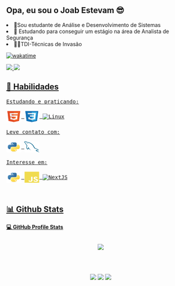 

## Opa, eu sou o Joab Estevam 😎

 <li> 💼Sou estudante de Análise e Desenvolvimento de Sistemas
 <li> 🎯 Estudando para conseguir um estágio na área de Analista de Segurança                                                                                   
 <li> 👨‍💻TDI-Técnicas de Invasão
   
 <a href="https://wakatime.com/badge/user/6da5891a-fb91-4acd-82a6-bff548bce890/project/6e811fdd-1522-41a9-9086-4ee45876fb8b"><img src="https://wakatime.com/badge/user/6da5891a-fb91-4acd-82a6-bff548bce890/project/6e811fdd-1522-41a9-9086-4ee45876fb8b.svg" alt="wakatime"></a>
 

  <a href="https://github.com/Joabestevam">
  <img height="180em" src="https://github-readme-stats.vercel.app/api?username=Joabestevam&show_icons=true&theme=react&include_all_commits=true&count_private=false"/>
  <img height="180em" src="https://github-readme-stats.vercel.app/api/top-langs/?username=Joabestevam&layout=compact&langs_count=7&theme=react"/>
</div>
	 
  
 ## 🧠 Habilidades 
 
  <div style="display: inline_block;">
 <kbd align="center">
      <kbd>Estudando e praticando:</kbd>
      <br />
      <br />
      <img align="center" title="HTML5" alt="HTML" height="30" width="40" src="https://raw.githubusercontent.com/devicons/devicon/master/icons/html5/html5-original.svg">
      <img align="center" title="CSS3" alt="CSS" height="30" width="40" src="https://raw.githubusercontent.com/devicons/devicon/master/icons/css3/css3-original.svg">								<img align="center"  title="linux" alt="Linux" height="30" width="40" src="https://cdn.jsdelivr.net/gh/devicons/devicon/icons/linux/linux-original.svg" >	 
<br />
<br /> 
</kbd>

<kbd align="center">
<kbd>Leve contato com:</kbd> 
     <br />
     <br />
      <img align="center" title="Python" alt="Python" height="30" width="40" src="https://raw.githubusercontent.com/devicons/devicon/master/icons/python/python-original.svg">
      <img align="center"  title="MySQL" alt="MySQL" height="30" width="40" src="https://raw.githubusercontent.com/devicons/devicon/master/icons/mysql/mysql-original.svg">

 <br />
 <br />
 </kbd>
 </div>
     
<kbd align="center">
<kbd>Interesse em:</kbd> 
     <br />
     <br />
      <img align="center" title="Python" alt="Python" height="30" width="40" src="https://raw.githubusercontent.com/devicons/devicon/master/icons/python/python-original.svg">
       <img align="center"  title="Javascript" alt="Js" height="30" width="40" src="https://raw.githubusercontent.com/devicons/devicon/master/icons/javascript/javascript-plain.svg">
      <img align="center"  title="NextJS" alt="NextJS" height="30" width="40"<img src="https://cdn.jsdelivr.net/gh/devicons/devicon/icons/thealgorithms/thealgorithms-original-wordmark.svg" />
 <br />
 <br />
 </kbd>
 </div>
 
   #
 
  ## 📊 Github Stats
	
  <summary><b>💻 GitHub Profile Stats</b></summary>
  <br/>
  <p align="center">
      <a href="https://github.com/Joabestevam"><img src="https://activity-graph.herokuapp.com/graph?username=Joabestevam&custom_title=Joab%20Estevam%20Contribution%20Graph&theme=react-dark" /></a>
	</p>
  <br/>	
	
  ##
  
 <div  align="center"> 
  <a href = "mailto:joabestevam18@gmail.com"><img src="https://img.shields.io/badge/-Gmail-%23333?style=for-the-badge&logo=gmail&logoColor=white" target="_blank"></a>
  <a href="linkedin.com/inhttps://www.linkedin.com/in/joab-estevam-880999204//" target="_blank"><img src="https://img.shields.io/badge/-LinkedIn-%230077B5?style=for-the-badge&logo=linkedin&logoColor=white" target="_blank"></a>
 <a href="https://www.instagram.com/joabestevam__123/" target="_blank"><img src="https://img.shields.io/badge/-Instagram-%23E4405F?style=for-the-badge&logo=instagram&logoColor=white" target="_blank"></a>
</div>
  
  
  
